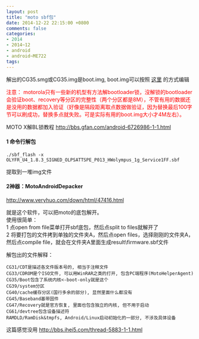 ```yaml
---
layout: post
title: "moto sbf包"
date: 2014-12-22 22:15:00 +0800
comments: false
categories:
- 2014
- 2014~12
- android
- android~ME722
tags:
---
```


解出的CG35.smg或CG35.img是boot.img, boot.img可以按照 [这里](/blog/2014/12/22/android-img/) 的方式编辑

<span style="color:red">注意： motorola只有一些新的机型有方法解bootloader锁，沒解锁的bootloader会验证boot、recovery等分区的完整性（两个分区都是8M），不管有用的数据还是没用的数据都加入验证（好像是隔段距离取点数据做验证，因为替换最后100字节可以刷成功，替换多点就失败。可是实际有用的boot.img大小才4M左右）。</span>

MOTO X解BL锁教程  http://bbs.gfan.com/android-6726986-1-1.html  

#### 1 命令行解包
```
./sbf_flash -x OLYFR_U4_1.8.3_SIGNED_OLPSATTSPE_P013_HWolympus_1g_Service1FF.sbf
```
提取到一堆img文件


#### 2神器：MotoAndroidDepacker
http://www.veryhuo.com/down/html/47416.html

就是这个软件，可以把moto的底包解开。  
使用很简单：  
1 点open from file菜单打开sbf底包，然后点split to files就解开了  
2 将要打包的文件拷到单独的文件夹A，然后点open files，选择刚刚的文件夹A，然后点compile file，就会在文件夹A里面生成result\firmware.sbf文件

解包出的文件解释：
```
CG31/CDT是描述各文件版本号的, 相当于注释文件
CG33/CDROM是个ISO文件, 可以用WinRAR之类的打开, 包含PC端程序(MotoHelperAgent)
CG35/Boot包含了系统内核<-boot-only就是这个
CG39/system分区
CG40/cache缓存分区(国行多余的部分), 显然里面什么都没有
CG45/Baseband基带固件
CG47/Recovery就是官方恢复, 里面也包含独立的内核, 但不用于启动
CG61/devtree包含设备描述符
RAMDLD/RamDisk&tmpfs, Android/Linux启动初始化的一部分, 不涉及具体设备
```

这篇感觉没用 http://bbs.ihei5.com/thread-5883-1-1.html

